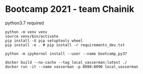 # Bootcamp 2021 - team Chainik


python3.7 required
```
python -m venv venv
source venv/bin/activate
pip install -U pip setuptools wheel
pip install -e . # pip install -r requirements_dev.txt

python -m ipykernel install --user --name bootcamp_py37

docker build --no-cache --tag local_vasserman:latest ./
docker run -it --name vasserman -p 8090:8090 local_vasserman
```

